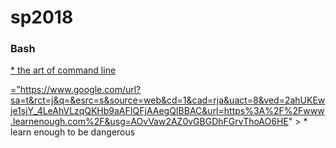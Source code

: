 # sp2018



### Bash
  <a href="https://github.com/jlevy/the-art-of-command-line/blob/master/README.md" > * the art of command line <a/>
  
 <a href>="https://www.google.com/url?sa=t&rct=j&q=&esrc=s&source=web&cd=1&cad=rja&uact=8&ved=2ahUKEwje1sjY_4LeAhVLzqQKHb9aAFIQFjAAegQIBBAC&url=https%3A%2F%2Fwww.learnenough.com%2F&usg=AOvVaw2AZ0vGBGDhFGrvThoAO6HE" > * learn enough to be dangerous <a/>
  

